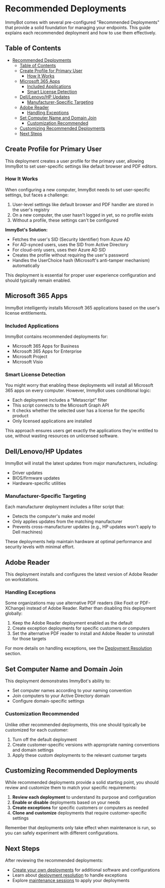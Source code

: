 # Recommended Deployments

ImmyBot comes with several pre-configured "Recommended Deployments" that provide a solid foundation for managing your endpoints. This guide explains each recommended deployment and how to use them effectively.

## Table of Contents

- [Recommended Deployments](#recommended-deployments)
  - [Table of Contents](#table-of-contents)
  - [Create Profile for Primary User](#create-profile-for-primary-user)
    - [How It Works](#how-it-works)
  - [Microsoft 365 Apps](#microsoft-365-apps)
    - [Included Applications](#included-applications)
    - [Smart License Detection](#smart-license-detection)
  - [Dell/Lenovo/HP Updates](#delllenovohp-updates)
    - [Manufacturer-Specific Targeting](#manufacturer-specific-targeting)
  - [Adobe Reader](#adobe-reader)
    - [Handling Exceptions](#handling-exceptions)
  - [Set Computer Name and Domain Join](#set-computer-name-and-domain-join)
    - [Customization Recommended](#customization-recommended)
  - [Customizing Recommended Deployments](#customizing-recommended-deployments)
  - [Next Steps](#next-steps)

## Create Profile for Primary User

This deployment creates a user profile for the primary user, allowing ImmyBot to set user-specific settings like default browser and PDF editors.

### How It Works

When configuring a new computer, ImmyBot needs to set user-specific settings, but faces a challenge:

1. User-level settings like default browser and PDF handler are stored in the user's registry
2. On a new computer, the user hasn't logged in yet, so no profile exists
3. Without a profile, these settings can't be configured

**ImmyBot's Solution:**
- Fetches the user's SID (Security Identifier) from Azure AD
- For AD-synced users, uses the SID from Active Directory
- For cloud-only users, uses their Azure AD SID
- Creates the profile without requiring the user's password
- Handles the UserChoice hash (Microsoft's anti-tamper mechanism) automatically

This deployment is essential for proper user experience configuration and should typically remain enabled.

## Microsoft 365 Apps

ImmyBot intelligently installs Microsoft 365 applications based on the user's license entitlements.

### Included Applications

ImmyBot contains recommended deployments for:
* Microsoft 365 Apps for Business
* Microsoft 365 Apps for Enterprise
* Microsoft Project
* Microsoft Visio

### Smart License Detection

You might worry that enabling these deployments will install all Microsoft 365 apps on every computer. However, ImmyBot uses conditional logic:

- Each deployment includes a "Metascript" filter
- This script connects to the Microsoft Graph API
- It checks whether the selected user has a license for the specific product
- Only licensed applications are installed

This approach ensures users get exactly the applications they're entitled to use, without wasting resources on unlicensed software.

## Dell/Lenovo/HP Updates

ImmyBot will install the latest updates from major manufacturers, including:
- Driver updates
- BIOS/firmware updates
- Hardware-specific utilities

### Manufacturer-Specific Targeting

Each manufacturer deployment includes a filter script that:
- Detects the computer's make and model
- Only applies updates from the matching manufacturer
- Prevents cross-manufacturer updates (e.g., HP updates won't apply to Dell machines)

These deployments help maintain hardware at optimal performance and security levels with minimal effort.

## Adobe Reader

This deployment installs and configures the latest version of Adobe Reader on workstations.

### Handling Exceptions

Some organizations may use alternative PDF readers (like Foxit or PDF-XChange) instead of Adobe Reader. Rather than disabling this deployment globally:

1. Keep the Adobe Reader deployment enabled as the default
2. Create exception deployments for specific customers or computers
3. Set the alternative PDF reader to install and Adobe Reader to uninstall for those targets

For more details on handling exceptions, see the [Deployment Resolution](/Documentation/Reference/terminology.md#deployment-resolution) section.

## Set Computer Name and Domain Join

This deployment demonstrates ImmyBot's ability to:
- Set computer names according to your naming convention
- Join computers to your Active Directory domain
- Configure domain-specific settings

### Customization Recommended

Unlike other recommended deployments, this one should typically be customized for each customer:

1. Turn off the default deployment
2. Create customer-specific versions with appropriate naming conventions and domain settings
3. Apply these custom deployments to the relevant customer targets

## Customizing Recommended Deployments

While recommended deployments provide a solid starting point, you should review and customize them to match your specific requirements:

1. **Review each deployment** to understand its purpose and configuration
2. **Enable or disable** deployments based on your needs
3. **Create exceptions** for specific customers or computers as needed
4. **Clone and customize** deployments that require customer-specific settings

Remember that deployments only take effect when maintenance is run, so you can safely experiment with different configurations.

## Next Steps

After reviewing the recommended deployments:

- [Create your own deployments](/Documentation/HowToGuides/creating-managing-deployments.md) for additional software and configurations
- Learn about [deployment resolution](/Documentation/Reference/terminology.md#deployment-resolution) to handle exceptions
- Explore [maintenance sessions](/Documentation/Reference/terminology.md#maintenance-session) to apply your deployments

